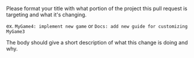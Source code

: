 Please format your title with what portion of the project this pull request is
targeting and what it's changing.

ex. `MyGame4: implement new game` or `Docs: add new guide for customizing MyGame3`

The body should give a short description of what this change is doing and why.